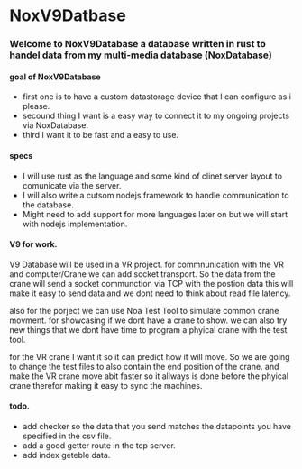 
# NoxV9Datbase

### Welcome to NoxV9Database a database written in rust to handel data from my multi-media database (NoxDatabase)

#### goal of NoxV9Database

* first one is to have a custom datastorage device that I can configure as i please. 
* secound thing I want is a easy way to connect it to my ongoing projects via NoxDatabase.
* third I want it to be fast and a easy to use. 

#### specs

* I will use rust as the language and some kind of clinet server layout to comunicate via the server. 
* I will also write a cutsom nodejs framework to handle communication to the database. 
* Might need to add support for more languages later on but we will start with nodejs implementation. 


#### V9 for work.
V9 Database will be used in a VR project.
for commnunication with the VR and computer/Crane we can add socket transport. 
So the data from the crane will send a socket communction via TCP with the postion data
this will make it easy to send data and we dont need to think about read file latency.

also for the porject we can use Noa Test Tool to simulate common crane movment. for showcasing if we dont have a crane to show.
we can also try new things that we dont have time to program a phyical crane with the test tool.

for the VR crane I want it so it can predict how it will move. So we are going to change the test files to also contain the end position of the crane. and make the VR crane move abit faster so it allways is done before the phyical crane therefor making it easy to sync the machines.

#### todo.
* add checker so the data that you send matches the datapoints you have specified in the csv file.
* add a good getter route in the tcp server.
* add index geteble data.